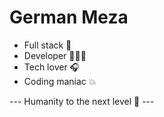 # German Meza
* Full stack 🥞
* Developer 👨🏻‍💻
* Tech lover 🎧
* Coding maniac 💥

--- Humanity to the next level 🚀 ---
